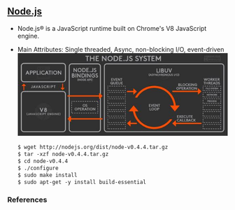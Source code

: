 ## [Node.js](https://nodejs.org/)

- Node.js® is a JavaScript runtime built on Chrome's V8 JavaScript engine.
- Main Attributes: Single threaded, Async, non-blocking I/O, event-driven
![Node.js](img/node.jpg)

  ```
  $ wget http://nodejs.org/dist/node-v0.4.4.tar.gz
  $ tar -xzf node-v0.4.4.tar.gz
  $ cd node-v0.4.4
  $ ./configure
  $ sudo make install
  $ sudo apt-get -y install build-essential
  ```

### References
